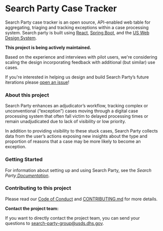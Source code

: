 # Search Party Case Tracker

Search Party case tracker is an open source, API-enabled web table for aggregating, triaging and tracking exceptions within a case processing system. Search party is built using [React](https://reactjs.org/), [Spring Boot](https://spring.io/projects/spring-boot), and the [US Web Design System](https://designsystem.digital.gov/).



**This project is being actively maintained.**

Based on the experience and interviews with pilot users, we're considering scaling the design incorporating feedback with additional (but similar) use cases. 

If you're interested in helping us design and build Search Party’s future iterations please [open an issue](https://github.com/usds/case-issue-navigator/issues)!



### About this project

Search Party enhances an adjudicator’s workflow, tracking complex or unconventional (“exception”) cases moving through a digital case processing system that often fall victim to delayed processing times or remain unadjudicated due to lack of visibility or low priority.

In addition to providing visibility to these stuck cases, Search Party collects data from the user’s actions exposing new insights about the type and proportion of reasons that a case may be more likely to become an exception. 



### Getting Started

For information about setting up and using Search Party, see the *Search Party*[ *Documentation*](https://github.com/usds/case-issue-navigator/blob/master/docs/README.md).



### Contributing to this project

Please read our [Code of Conduct](https://github.com/usds/case-issue-navigator/blob/master/CODE_OF_CONDUCT.md) and [CONTRIBUTING.md](https://github.com/usds/case-issue-navigator/blob/master/CONTRIBUTING.md) for more details.



**Contact the project team:**

If you want to directly contact the project team, you can send your questions to search-party-group@usds.dhs.gov.
